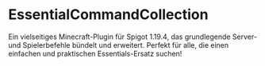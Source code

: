 # EssentialCommandCollection
Ein vielseitiges Minecraft-Plugin für Spigot 1.19.4, das grundlegende Server- und Spielerbefehle bündelt und erweitert. Perfekt für alle, die einen einfachen und praktischen Essentials-Ersatz suchen!
